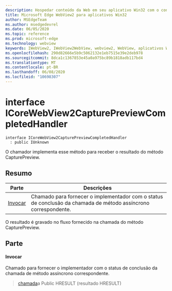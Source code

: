 ```yaml
---
description: Hospedar conteúdo da Web em seu aplicativo Win32 com o controle WebView2 do Microsoft Edge
title: Microsoft Edge WebView2 para aplicativos Win32
author: MSEdgeTeam
ms.author: msedgedevrel
ms.date: 06/05/2020
ms.topic: reference
ms.prod: microsoft-edge
ms.technology: webview
keywords: IWebView2, IWebView2WebView, webview2, WebView, aplicativos Win32, Win32, Edge, ICoreWebView2, ICoreWebView2Controller, controle do navegador, HTML Edge
ms.openlocfilehash: 290d82666e5b9c5062132e1eb7515e39e2deb978
ms.sourcegitcommit: 8dca1c1367853e45a0a975bc89b1818adb117bd4
ms.translationtype: MT
ms.contentlocale: pt-BR
ms.lasthandoff: 06/08/2020
ms.locfileid: "10698307"
---
```

# interface ICoreWebView2CapturePreviewCompletedHandler 

```
interface ICoreWebView2CapturePreviewCompletedHandler
  : public IUnknown
```

O chamador implementa esse método para receber o resultado do método CapturePreview.

## Resumo

 Parte                        | Descrições
--------------------------------|---------------------------------------------
[Invocar](#invoke) | Chamado para fornecer o implementador com o status de conclusão da chamada de método assíncrono correspondente.

O resultado é gravado no fluxo fornecido na chamada do método CapturePreview.

## Parte

#### Invocar 

Chamado para fornecer o implementador com o status de conclusão da chamada de método assíncrono correspondente.

> [chamada](#invoke)a Public HRESULT (resultado HRESULT)


